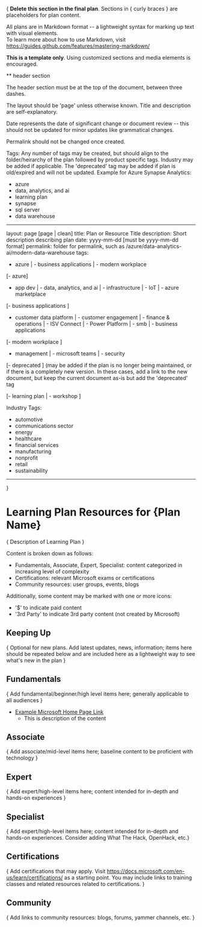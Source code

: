 {
**Delete this section in the final plan**. Sections in { curly braces } are placeholders for plan content.

All plans are in Markdown format -- a lightweight syntax for marking up text with visual elements.  
To learn more about how to use Markdown, visit https://guides.github.com/features/mastering-markdown/

**This is a template only**. Using customized sections and media elements is encouraged.

** header section

The header section must be at the top of the document, between three dashes. 

The layout should be 'page' unless otherwise known. Title and description are self-explanatory. 

Date represents the date of significant change or document review -- this should not be updated for minor updates like grammatical changes. 

Permalink should not be changed once created.

Tags: Any number of tags may be created, but should align to the folder/heirarchy of the plan followed by product specific tags. Industry may be added if applicable. The 'deprecated' tag may be added if plan is old/expired and will not be updated. Example for Azure Synapse Analytics:
- azure
- data, analytics, and ai
- learning plan
- synapse
- sql server
- data warehouse

---
layout: page [page | clean]
title: Plan or Resource Title
description: Short description describing plan
date: yyyy-mm-dd [must be yyyy-mm-dd format]
permalink: folder for permalink, such as /azure/data-analytics-ai/modern-data-warehouse
tags: 
 - azure | - business applications | - modern workplace
 
[- azure]
 - app dev | - data, analytics, and ai | - infrastructure | - IoT | - azure marketplace

[- business applications ]
- customer data platform | - customer engagement | - finance & operations | - ISV Connect | - Power Platform | - smb | - business applications

[- modern workplace ]
- management | - microsoft teams | - security

[- deprecated ] (may be added if the plan is no longer being maintained, or if there is a completely new version. In these cases, add a link to the new document, but keep the current document as-is but add the 'deprecated' tag

[- learning plan | - workshop ]

Industry Tags:
- automotive
- communications sector
- energy
- healthcare
- financial services
- manufacturing
- nonprofit
- retail
- sustainability 
 
---
}

# Learning Plan Resources for {Plan Name}

{ Description of Learning Plan }

Content is broken down as follows:
* Fundamentals, Associate, Expert, Specialist: content categorized in increasing level of complexity
* Certifications: relevant Microsoft exams or certifications
* Community resources: user groups, events, blogs

Additionally, some content may be marked with one or more icons:
* '$' to indicate paid content
* '3rd Party' to indicate 3rd party content (not created by Microsoft)

## Keeping Up

{ Optional for new plans. Add latest updates, news, information; items here should be repeated below and are included here as a lightweight way to see what's new in the plan }

## Fundamentals

{ Add fundamental/beginner/high level items here; generally applicable to all audiences }

* [Example Microsoft Home Page Link](https://www.microsoft.com)
    * This is description of the content

## Associate

{ Add associate/mid-level items here; baseline content to be proficient with technology }


## Expert

{ Add expert/high-level items here; content intended for in-depth and hands-on experiences }


## Specialist

{ Add expert/high-level items here; content intended for in-depth and hands-on experiences.  Consider adding What The Hack, OpenHack, etc.}


## Certifications

{ Add certifications that may apply. Visit https://docs.microsoft.com/en-us/learn/certifications/ as a starting point.  You may include links to training classes and related resources related to certifications.  }


## Community

{ Add links to community resources: blogs, forums, yammer channels, etc. }
